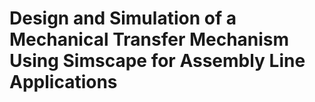 # Design and Simulation of a Mechanical Transfer Mechanism Using Simscape for Assembly Line Applications
